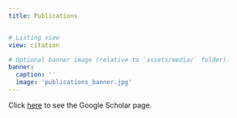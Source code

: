 ```yaml
---
title: Publications


# Listing view
view: citation

# Optional banner image (relative to `assets/media/` folder).
banner:
  caption: ''
  image: 'publications_banner.jpg'
---
```


Click [here](https://scholar.google.com/citations?user=jxBZFwQAAAAJ&hl=en) to see the Google Scholar page.